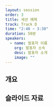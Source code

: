 ```yaml
---
layout: session
order: 3
title: 세션 예제
track: Track D
time: "2:40 ~ 3:30"
duration: 50분
speakers:
  - name: 발표자 이름
    org: 발표자 소속
    desc: 발표자 소개
    image: ""
---
```


## 개요

## 슬라이드 자료
